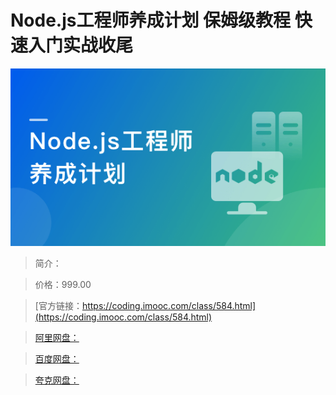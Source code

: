 # Node.js工程师养成计划 保姆级教程 快速入门实战收尾

![img](../../assets/628f210309d1343005400304.png)

> 简介：

> 价格：999.00

> [官方链接：https://coding.imooc.com/class/584.html](https://coding.imooc.com/class/584.html)

> [阿里网盘：]()

> [百度网盘：]()

> [夸克网盘：]()
